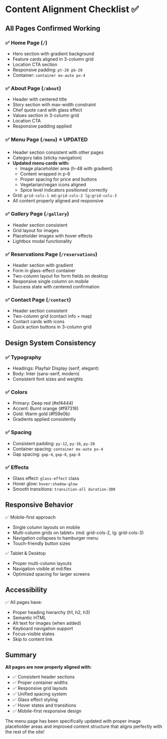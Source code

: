 # Content Alignment Checklist ✅

## All Pages Confirmed Working

### ✅ Home Page (`/`)
- Hero section with gradient background
- Feature cards aligned in 3-column grid
- Location CTA section
- Responsive padding: `pt-20 pb-20`
- Container: `container mx-auto px-4`

### ✅ About Page (`/about`)
- Header with centered title
- Story section with max-width constraint
- Chef quote card with glass effect
- Values section in 3-column grid
- Location CTA
- Responsive padding applied

### ✅ Menu Page (`/menu`) ⭐ UPDATED
- Header section consistent with other pages
- Category tabs (sticky navigation)
- **Updated menu cards with:**
  - Image placeholder area (h-48 with gradient)
  - Content wrapped in p-6
  - Proper spacing for price and buttons
  - Vegetarian/vegan icons aligned
  - Spice level indicators positioned correctly
- Grid: `grid-cols-1 md:grid-cols-2 lg:grid-cols-3`
- All content properly aligned and responsive

### ✅ Gallery Page (`/gallery`)
- Header section consistent
- Grid layout for images
- Placeholder images with hover effects
- Lightbox modal functionality

### ✅ Reservations Page (`/reservations`)
- Header section with gradient
- Form in glass-effect container
- Two-column layout for form fields on desktop
- Responsive single column on mobile
- Success state with centered confirmation

### ✅ Contact Page (`/contact`)
- Header section consistent
- Two-column grid (contact info + map)
- Contact cards with icons
- Quick action buttons in 3-column grid

## Design System Consistency

### ✅ Typography
- Headings: Playfair Display (serif, elegant)
- Body: Inter (sans-serif, modern)
- Consistent font sizes and weights

### ✅ Colors
- Primary: Deep red (#ef4444)
- Accent: Burnt orange (#f97316)  
- Gold: Warm gold (#f59e0b)
- Gradients applied consistently

### ✅ Spacing
- Consistent padding: `py-12`, `py-16`, `py-20`
- Container spacing: `container mx-auto px-4`
- Gap spacing: `gap-4`, `gap-6`, `gap-8`

### ✅ Effects
- Glass effect: `glass-effect` class
- Hover glow: `hover:shadow-glow`
- Smooth transitions: `transition-all duration-300`

## Responsive Behavior

✅ Mobile-first approach
- Single column layouts on mobile
- Multi-column grids on tablet+ (md: grid-cols-2, lg: grid-cols-3)
- Navigation collapses to hamburger menu
- Touch-friendly button sizes

✅ Tablet & Desktop
- Proper multi-column layouts
- Navigation visible at md:flex
- Optimized spacing for larger screens

## Accessibility

✅ All pages have:
- Proper heading hierarchy (h1, h2, h3)
- Semantic HTML
- Alt text for images (when added)
- Keyboard navigation support
- Focus-visible states
- Skip to content link

## Summary

**All pages are now properly aligned with:**
- ✅ Consistent header sections
- ✅ Proper container widths
- ✅ Responsive grid layouts
- ✅ Unified spacing system
- ✅ Glass effect styling
- ✅ Hover states and transitions
- ✅ Mobile-first responsive design

The menu page has been specifically updated with proper image placeholder areas and improved content structure that aligns perfectly with the rest of the site!
